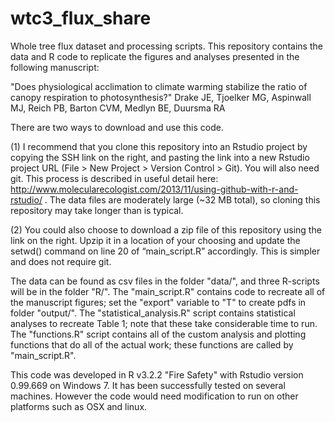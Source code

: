 # wtc3_flux_share
Whole tree flux dataset and processing scripts. This repository contains the data and R code to replicate the figures and analyses presented in the following manuscript:

"Does physiological acclimation to climate warming stabilize the ratio of canopy respiration to photosynthesis?"
Drake JE, Tjoelker MG, Aspinwall MJ, Reich PB, Barton CVM, Medlyn BE, Duursma RA 

There are two ways to download and use this code.

(1) I recommend that you clone this repository into an Rstudio project by copying the SSH link on the right, and pasting the link into a new Rstudio project URL (File > New Project > Version Control > Git). You will also need git. This process is described in useful detail here:  http://www.molecularecologist.com/2013/11/using-github-with-r-and-rstudio/ . The data files are moderately large (~32 MB total), so cloning this repository may take longer than is typical.

(2) You could also choose to download a zip file of this repository using the link on the right. Upzip it in a location of your choosing and update the setwd() command on line 20 of “main_script.R” accordingly. This is simpler and does not require git.

The data can be found as csv files in the folder "data/", and three R-scripts will be in the folder "R/". The "main_script.R" contains code to recreate all of the manuscript figures; set the "export" variable to "T" to create pdfs in folder "output/". The "statistical_analysis.R" script contains statistical analyses to recreate Table 1; note that these take considerable time to run. The "functions.R" script contains all of the custom analysis and plotting functions that do all of the actual work; these functions are called by "main_script.R".

This code was developed in R v3.2.2 "Fire Safety" with Rstudio version 0.99.669 on Windows 7. It has been successfully tested on several machines. However the code would need modification to run on other platforms such as OSX and linux. 
